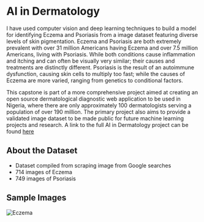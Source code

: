 # AI in Dermatology

I have used computer vision and deep learning techniques to build a model for identifying Eczema and Psoriasis from a image dataset featuring diverse levels of skin pigmentation. Eczema and Psoriasis are both extremely prevalent with over 31 million Americans having Eczema and over 7.5 million Americans, living with Psoriasis. While both conditions cause inflammation and itching and can often be visually very similar; their causes and treatments are distinctly different. Psoriasis is the result of an autoimmune dysfunction, causing skin cells to multiply too fast; while the causes of Eczema are more varied, ranging from genetics to conditional factors. 

This capstone is part of a more comprehensive project aimed at creating an open source dermatological diagnostic web application to be used in Nigeria, where there are only approximately 100 dermatologists serving a population of over 190 million. The primary project also aims to provide a validated image dataset to be made public for future machine learning projects and research. A link to the full AI in Dermatology project can be found [here](https://www.aidermatology.org/)

## About the Dataset
-  Dataset compiled from scraping image from Google searches
-  714 images of Eczema
-  749 images of Psoriasis

## Sample Images
![Eczema](https://lh6.googleusercontent.com/YoNWyEI6KTBUoFD7e6LviZzuRRNlFyWs8ju-Dcbis1w-SNkIsbBulGiCQUclrDXV518C_qiVfYFPKBJ4MviAscLbvlSKINLeJqbvpuY)
